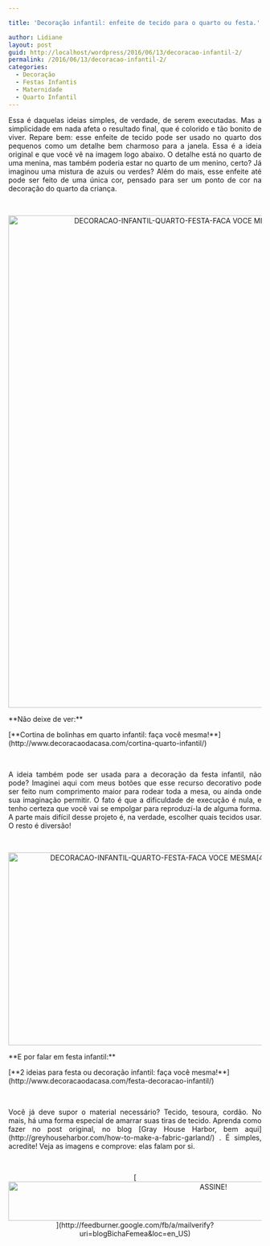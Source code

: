 ```yaml
---

title: 'Decoração infantil: enfeite de tecido para o quarto ou festa.'

author: Lidiane
layout: post
guid: http://localhost/wordpress/2016/06/13/decoracao-infantil-2/
permalink: /2016/06/13/decoracao-infantil-2/
categories:
  - Decoração
  - Festas Infantis
  - Maternidade
  - Quarto Infantil
---
```

<p style="text-align: justify;">
  Essa é daquelas ideias simples, de verdade, de serem executadas. Mas a simplicidade em nada afeta o resultado final, que é colorido e tão bonito de viver. Repare bem: esse enfeite de tecido pode ser usado no quarto dos pequenos como um detalhe bem charmoso para a janela. Essa é a ideia original e que você vê na imagem logo abaixo. O detalhe está no quarto de uma menina, mas também poderia estar no quarto de um menino, certo? Já imaginou uma mistura de azuis ou verdes? Além do mais, esse enfeite até pode ser feito de uma única cor, pensado para ser um ponto de cor na decoração do quarto da criança.
</p>

&nbsp;

<p align="center">
  <img class="alignnone size-full wp-image-12661" src="http://www.trololodemulher.com.br/blog/wp-content/uploads/2016/06/DECORACAO-INFANTIL-QUARTO-FESTA-FACA-VOCE-MESMA3.png" alt="DECORACAO-INFANTIL-QUARTO-FESTA-FACA VOCE MESMA[3]" width="675" height="980" />
</p>

<p style="text-align: left;" align="center">
  **Não deixe de ver:**
</p>

<p style="text-align: left;" align="center">
  [**Cortina de bolinhas em quarto infantil: faça você mesma!**](http://www.decoracaodacasa.com/cortina-quarto-infantil/) 
</p>

&nbsp;

<p style="text-align: justify;">
  A ideia também pode ser usada para a decoração da festa infantil, não pode? Imaginei aqui com meus botões que esse recurso decorativo pode ser feito num comprimento maior para rodear toda a mesa, ou ainda onde sua imaginação permitir. O fato é que a dificuldade de execução é nula, e tenho certeza que você vai se empolgar para reproduzí-la de alguma forma. A parte mais difícil desse projeto é, na verdade, escolher quais tecidos usar. O resto é diversão!
</p>

&nbsp;

<p align="center">
  <img class="alignnone size-full wp-image-12662" src="http://www.trololodemulher.com.br/blog/wp-content/uploads/2016/06/DECORACAO-INFANTIL-QUARTO-FESTA-FACA-VOCE-MESMA4.jpg" alt="DECORACAO-INFANTIL-QUARTO-FESTA-FACA VOCE MESMA[4]" width="580" height="384" />
</p>

<p style="text-align: left;" align="center">
  **E por falar em festa infantil:**
</p>

<p style="text-align: left;" align="center">
  [**2 ideias para festa ou decoração infantil: faça você mesma!**](http://www.decoracaodacasa.com/festa-decoracao-infantil/) 
</p>

&nbsp;

<p style="text-align: justify;">
  Você já deve supor o material necessário? Tecido, tesoura, cordão. No mais, há uma forma especial de amarrar suas tiras de tecido. Aprenda como fazer no post original, no blog [Gray House Harbor, bem aqui](http://greyhouseharbor.com/how-to-make-a-fabric-garland/) . É simples, acredite! Veja as imagens e comprove: elas falam por si.
</p>

&nbsp;

<p align="center">
  [<img class="alignnone size-full wp-image-10439" src="http://www.trololodemulher.com.br/blog/wp-content/uploads/2014/09/ASSINE.png" alt="ASSINE!" width="800" height="78" />](http://feedburner.google.com/fb/a/mailverify?uri=blogBichaFemea&loc=en_US) 
</p>

&nbsp;

&nbsp;